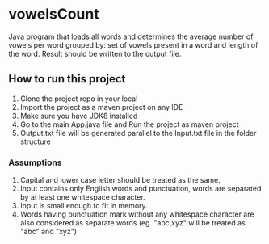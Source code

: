 # vowelsCount
Java program that loads all words and determines the average number of vowels per word grouped by:  set of vowels present in a word and length of the word. Result should be written to the output file.

## How to run this project
1. Clone the project repo in your local
2. Import the project as a maven project on any IDE
3. Make sure you have JDK8 installed
4. Go to the main App.java file and Run the project as maven project
5. Output.txt file will be generated parallel to the Input.txt file in the folder structure

### Assumptions
1. Capital and lower case letter should be treated as the same.
2. Input contains only English words and punctuation, words are separated by at least one whitespace character.
3. Input is small enough to fit in memory.
4. Words having punctuation mark without any whitespace character are also considered as separate words (eg. "abc,xyz" will be treated as "abc" and "xyz")
